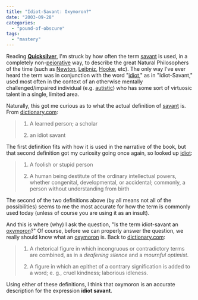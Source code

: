 ```yaml
---
title: "Idiot-Savant: Oxymoron?"
date: "2003-09-28"
categories: 
  - "pound-of-obscure"
tags: 
  - "mastery"
---
```


Reading **[Quicksilver](http://www.amazon.com/exec/obidos/ASIN/0380977427/gbrettmiller-20)**, I'm struck by how often the term [savant](http://dictionary.reference.com/search?q=savant) is used, in a completely non-[pejorative](http://dictionary.reference.com/search?q=pejorative) way, to describe the great Natural Philosophers of the time (such as [Newton](http://www-gap.dcs.st-and.ac.uk/~history/Mathematicians/Newton.html), [Leibniz](http://www-gap.dcs.st-and.ac.uk/~history/Mathematicians/Leibniz.html), [Hooke](http://www-gap.dcs.st-and.ac.uk/~history/Mathematicians/Hooke.html), etc). The only way I've ever heard the term was in conjunction with the word "[idiot](http://dictionary.reference.com/search?q=idiot)," as in "Idiot-Savant," used most often in the context of an otherwise mentally challenged/impaired individual (e.g. [autistic](http://www.autism.org)) who has some sort of virtuosic talent in a single, limited area.  
  
Naturally, this got me curious as to what the actual definition of [savant](http://dictionary.reference.com/search?q=savant) is. From [dictionary.com](http://www.dictionary.com):  

> 1. A learned person; a scholar  
>     
> 2. an idiot savant

  
The first definition fits with how it is used in the narrative of the book, but that second definition got my curiosity going once again, so looked up [idiot](http://dictionary.reference.com/search?q=idiot):

> 1. A foolish or stupid person  
>     
> 2. A human being destitute of the ordinary intellectual powers, whether congenital, developmental, or accidental; commonly, a person without understanding from birth

  
The second of the two definitions above (by all means not all of the possibilities) seems to me the most accurate for how the term is commonly used today (unless of course you are using it as an insult).  
  
And this is where (why) I ask the question, "Is the term idiot-savant an [oxymoron](http://dictionary.reference.com/search?q=oxymoron)?" Of course, before we can properly answer the question, we really should know what an [oxymoron](http://dictionary.reference.com/search?q=oxymoron) is. Back to [dictionary.com](http://www.dictionary.com):  

> 1. A rhetorical figure in which incongruous or contradictory terms are combined, as in a _deafening silence_ and a _mournful optimist_.  
>     
> 2. A figure in which an epithet of a contrary signification is added to a word; e. g., cruel kindness; laborious idleness.

  
Using either of these definitions, I think that oxymoron is an accurate description for the expression **idiot savant**.
